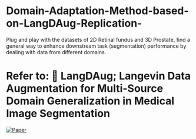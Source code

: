 # Domain-Adaptation-Method-based-on-LangDAug-Replication-
Plug and play with the datasets of 2D Retinal fundus and 3D Prostate, find a general way to enhance downstream task (segmentation) performance by dealing with data from different domains.


# Refer to: 🔬 LangDAug; Langevin Data Augmentation for Multi-Source Domain Generalization in Medical Image Segmentation
[![Paper](https://img.shields.io/badge/Paper-arXiv-green.svg)](https://arxiv.org/)
